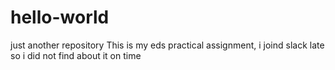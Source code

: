 # hello-world
just another repository
This is my eds practical assignment, i joind slack late so i did not find about it on time
